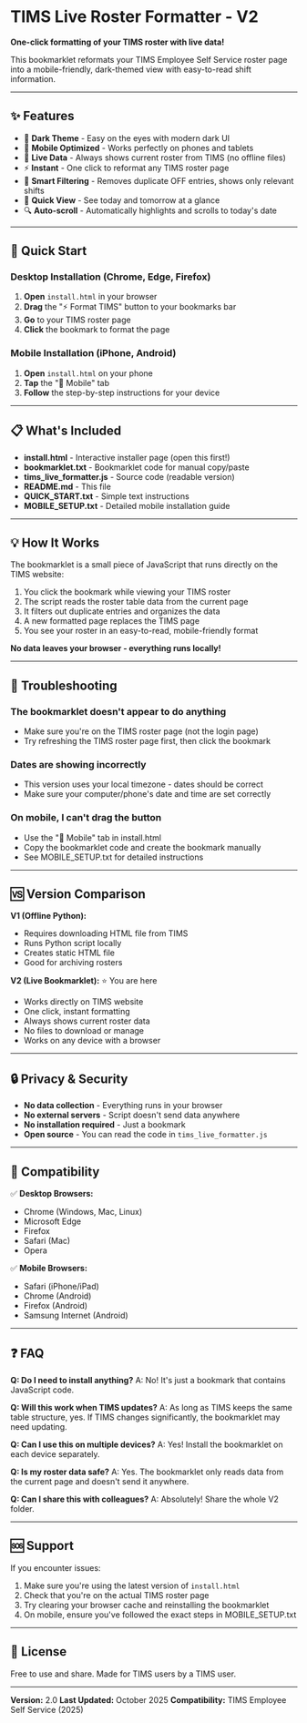 # TIMS Live Roster Formatter - V2

**One-click formatting of your TIMS roster with live data!**

This bookmarklet reformats your TIMS Employee Self Service roster page into a mobile-friendly, dark-themed view with easy-to-read shift information.

---

## ✨ Features

- 🌙 **Dark Theme** - Easy on the eyes with modern dark UI
- 📱 **Mobile Optimized** - Works perfectly on phones and tablets
- 🔄 **Live Data** - Always shows current roster from TIMS (no offline files)
- ⚡ **Instant** - One click to reformat any TIMS roster page
- 🎯 **Smart Filtering** - Removes duplicate OFF entries, shows only relevant shifts
- 📅 **Quick View** - See today and tomorrow at a glance
- 🔍 **Auto-scroll** - Automatically highlights and scrolls to today's date

---

## 🚀 Quick Start

### Desktop Installation (Chrome, Edge, Firefox)

1. **Open** `install.html` in your browser
2. **Drag** the "⚡ Format TIMS" button to your bookmarks bar
3. **Go** to your TIMS roster page
4. **Click** the bookmark to format the page

### Mobile Installation (iPhone, Android)

1. **Open** `install.html` on your phone
2. **Tap** the "📱 Mobile" tab
3. **Follow** the step-by-step instructions for your device

---

## 📋 What's Included

- **install.html** - Interactive installer page (open this first!)
- **bookmarklet.txt** - Bookmarklet code for manual copy/paste
- **tims_live_formatter.js** - Source code (readable version)
- **README.md** - This file
- **QUICK_START.txt** - Simple text instructions
- **MOBILE_SETUP.txt** - Detailed mobile installation guide

---

## 💡 How It Works

The bookmarklet is a small piece of JavaScript that runs directly on the TIMS website:

1. You click the bookmark while viewing your TIMS roster
2. The script reads the roster table data from the current page
3. It filters out duplicate entries and organizes the data
4. A new formatted page replaces the TIMS page
5. You see your roster in an easy-to-read, mobile-friendly format

**No data leaves your browser - everything runs locally!**

---

## 🔧 Troubleshooting

### The bookmarklet doesn't appear to do anything

- Make sure you're on the TIMS roster page (not the login page)
- Try refreshing the TIMS roster page first, then click the bookmark

### Dates are showing incorrectly

- This version uses your local timezone - dates should be correct
- Make sure your computer/phone's date and time are set correctly

### On mobile, I can't drag the button

- Use the "📱 Mobile" tab in install.html
- Copy the bookmarklet code and create the bookmark manually
- See MOBILE_SETUP.txt for detailed instructions

---

## 🆚 Version Comparison

**V1 (Offline Python):**
- Requires downloading HTML file from TIMS
- Runs Python script locally
- Creates static HTML file
- Good for archiving rosters

**V2 (Live Bookmarklet):** ⭐ You are here
- Works directly on TIMS website
- One click, instant formatting
- Always shows current roster data
- No files to download or manage
- Works on any device with a browser

---

## 🔒 Privacy & Security

- **No data collection** - Everything runs in your browser
- **No external servers** - Script doesn't send data anywhere
- **No installation required** - Just a bookmark
- **Open source** - You can read the code in `tims_live_formatter.js`

---

## 📱 Compatibility

✅ **Desktop Browsers:**
- Chrome (Windows, Mac, Linux)
- Microsoft Edge
- Firefox
- Safari (Mac)
- Opera

✅ **Mobile Browsers:**
- Safari (iPhone/iPad)
- Chrome (Android)
- Firefox (Android)
- Samsung Internet (Android)

---

## ❓ FAQ

**Q: Do I need to install anything?**
A: No! It's just a bookmark that contains JavaScript code.

**Q: Will this work when TIMS updates?**
A: As long as TIMS keeps the same table structure, yes. If TIMS changes significantly, the bookmarklet may need updating.

**Q: Can I use this on multiple devices?**
A: Yes! Install the bookmarklet on each device separately.

**Q: Is my roster data safe?**
A: Yes. The bookmarklet only reads data from the current page and doesn't send it anywhere.

**Q: Can I share this with colleagues?**
A: Absolutely! Share the whole V2 folder.

---

## 🆘 Support

If you encounter issues:

1. Make sure you're using the latest version of `install.html`
2. Check that you're on the actual TIMS roster page
3. Try clearing your browser cache and reinstalling the bookmarklet
4. On mobile, ensure you've followed the exact steps in MOBILE_SETUP.txt

---

## 📝 License

Free to use and share. Made for TIMS users by a TIMS user.

---

**Version:** 2.0
**Last Updated:** October 2025
**Compatibility:** TIMS Employee Self Service (2025)
